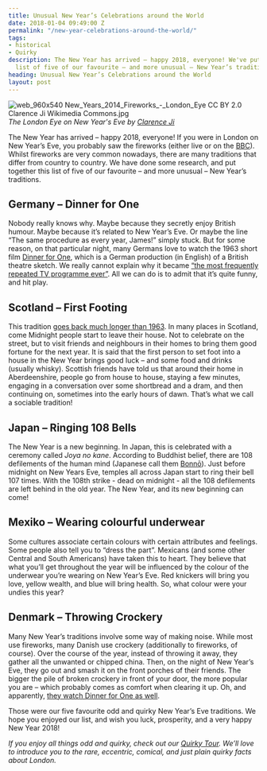 ```yaml
---
title: Unusual New Year’s Celebrations around the World
date: 2018-01-04 09:49:00 Z
permalink: "/new-year-celebrations-around-the-world/"
tags:
- historical
- Quirky
description: The New Year has arrived – happy 2018, everyone! We've put together a
  list of five of our favourite – and more unusual – New Year’s traditions.
heading: Unusual New Year’s Celebrations around the World
layout: post
---
```


![web_960x540 New_Years_2014_Fireworks_-_London_Eye CC BY 2.0 Clarence Ji Wikimedia Commons.jpg](/uploads/web_960x540%20New_Years_2014_Fireworks_-_London_Eye%20CC%20BY%202.0%20Clarence%20Ji%20Wikimedia%20Commons.jpg)
*The London Eye on New Year's Eve by [Clarence Ji](https://www.flickr.com/photos/clarence_ji/11877192045/)*

The New Year has arrived – happy 2018, everyone! If you were in London on New Year’s Eve, you probably saw the fireworks (either live or on the [BBC](https://www.youtube.com/watch?v=21EJMIdK1_g&t=239s)). Whilst fireworks are very common nowadays, there are many traditions that differ from country to country. We have done some research, and put together this list of five of our favourite – and more unusual – New Year’s traditions.

## Germany – Dinner for One
Nobody really knows why. Maybe because they secretly enjoy British humour. Maybe because it’s related to New Year’s Eve. Or maybe the line “The same procedure as every year, James!” simply stuck. But for some reason, on that particular night, many Germans love to watch the 1963 short film [Dinner for One](https://en.wikipedia.org/wiki/Dinner_for_One), which is a German production (in English) of a British theatre sketch. We really cannot explain why it became [“the most frequently repeated TV programme ever”](https://en.wikipedia.org/wiki/Dinner_for_One#cite_note-1). All we can do is to admit that it’s quite funny, and hit play.

## Scotland – First Footing
This tradition [goes back much longer than 1963](http://www.historic-uk.com/HistoryUK/HistoryofScotland/The-History-of-Hogmanay/). In many places in Scotland, come Midnight people start to leave their house. Not to celebrate on the street, but to visit friends and neighbours in their homes to bring them good fortune for the next year. It is said that the first person to set foot into a house in the New Year brings good luck – and some food and drinks (usually whisky). Scottish friends have told us that around their home in Aberdeenshire, people go from house to house, staying a few minutes, engaging in a conversation over some shortbread and a dram, and then continuing on, sometimes into the early hours of dawn. That’s what we call a sociable tradition!

## Japan – Ringing 108 Bells
The New Year is a new beginning. In Japan, this is celebrated with a ceremony called *Joya no kane*. According to Buddhist belief, there are 108 defilements of the human mind (Japanese call them [Bonnō](https://en.wikipedia.org/wiki/Kleshas_(Buddhism))). Just before midnight on New Years Eve, temples all across Japan start to ring their bell 107 times. With the 108th strike - dead on midnight - all the 108 defilements are left behind in the old year. The New Year, and its new beginning can come! 

## Mexiko – Wearing colourful underwear
Some cultures associate certain colours with certain attributes and feelings. Some people also tell you to “dress the part”. Mexicans (and some other Central and South Americans) have taken this to heart. They believe that what you’ll get throughout the year will be influenced by the colour of the underwear you’re wearing on New Year’s Eve. Red knickers will bring you love, yellow wealth, and blue will bring health. So, what colour were your undies this year?

## Denmark – Throwing Crockery
Many New Year’s traditions involve some way of making noise. While most use fireworks, many Danish use crockery (additionally to fireworks, of course). Over the course of the year, instead of throwing it away, they gather all the unwanted or chipped china. Then, on the night of New Year’s Eve, they go out and smash it on the front porches of their friends. The bigger the pile of broken crockery in front of your door, the more popular you are – which probably comes as comfort when clearing it up. Oh, and apparently, [they watch Dinner for One as well](https://uniavisen.dk/en/seven-danish-new-year-traditions/).

Those were our five favourite odd and quirky New Year’s Eve traditions. We hope you enjoyed our list, and wish you luck, prosperity, and a very happy New Year 2018!

*If you enjoy all things odd and quirky, check out our [Quirky Tour](https://www.insider-london.co.uk/tours/quirky-tour/). We’ll love to introduce you to the rare, eccentric, comical, and just plain quirky facts about London.*
